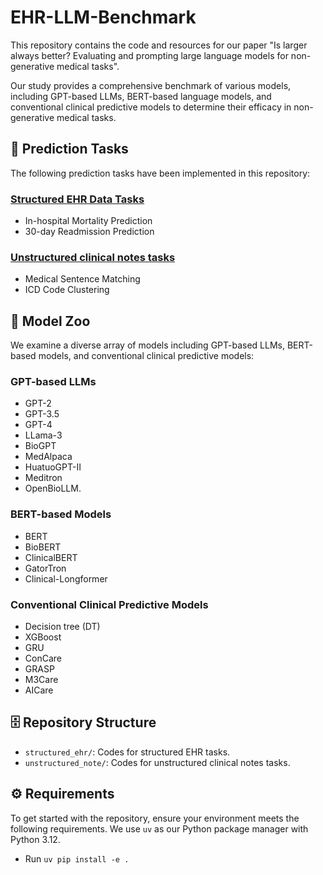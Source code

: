 # EHR-LLM-Benchmark

This repository contains the code and resources for our paper "Is larger always better? Evaluating and prompting large language models for non-generative medical tasks".

Our study provides a comprehensive benchmark of various models, including GPT-based LLMs, BERT-based language models, and conventional clinical predictive models to determine their efficacy in non-generative medical tasks.

## 🎯 Prediction Tasks

The following prediction tasks have been implemented in this repository:

### [Structured EHR Data Tasks](structured_ehr/README.md)

- In-hospital Mortality Prediction
- 30-day Readmission Prediction

### [Unstructured clinical notes tasks](unstructured_note/README.md)

- Medical Sentence Matching
- ICD Code Clustering

## 🚀 Model Zoo

We examine a diverse array of models including GPT-based LLMs, BERT-based models, and conventional clinical predictive models:

### GPT-based LLMs

- GPT-2
- GPT-3.5
- GPT-4
- LLama-3
- BioGPT
- MedAlpaca
- HuatuoGPT-II
- Meditron
- OpenBioLLM.

### BERT-based Models

- BERT
- BioBERT
- ClinicalBERT
- GatorTron
- Clinical-Longformer

### Conventional Clinical Predictive Models

- Decision tree (DT)
- XGBoost
- GRU
- ConCare
- GRASP
- M3Care
- AICare

## 🗄️ Repository Structure

- `structured_ehr/`: Codes for structured EHR tasks.
- `unstructured_note/`: Codes for unstructured clinical notes tasks.

## ⚙️ Requirements

To get started with the repository, ensure your environment meets the following requirements. We use `uv` as our Python package manager with Python 3.12.

- Run `uv pip install -e .`
